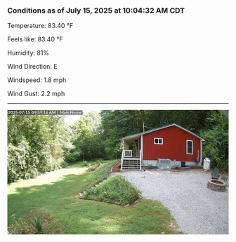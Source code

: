### Conditions as of July 15, 2025 at 10:04:32 AM CDT 

Temperature: 83.40 &deg;F

Feels like: 83.40 &deg;F

Humidity: 81%

Wind Direction: E

Windspeed: 1.8 mph

Wind Gust: 2.2 mph

---

<img src="./images/latest.jpeg"/>

